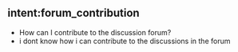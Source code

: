 ## intent:forum_contribution
- How can I contribute to the discussion forum?
- i dont know how i can contribute to the discussions in the forum
